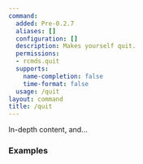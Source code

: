 ```yaml
---
command:
  added: Pre-0.2.7
  aliases: []
  configuration: []
  description: Makes yourself quit.
  permissions:
  - rcmds.quit
  supports:
    name-completion: false
    time-format: false
  usage: /quit
layout: command
title: /quit
---
```


In-depth content, and...

### Examples


